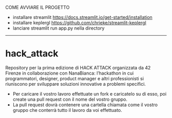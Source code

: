 COME AVVIARE IL PROGETTO

- installare streamlit
	https://docs.streamlit.io/get-started/installation
- installare keplergl
	https://github.com/chrieke/streamlit-keplergl
- lanciare streamlit run app.py nella directory 


---------------------------------------------
# hack_attack
Repository per la prima edizione di HACK ATTACK organizzata da 42 Firenze in collaborazione con NanaBianca: l’hackathon in cui programmatori, designer, product manager e altri professionisti si riuniscono per sviluppare soluzioni innovative a problemi specifici.

- Per caricare il vostro lavoro effettuate un fork e caricatelo su di esso, poi create una pull request con il nome del vostro gruppo.
- La pull request dovrà contenere una cartella chiamata come il vostro gruppo che conterrà tutto il lavoro da voi effettuato.
